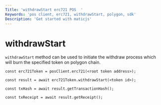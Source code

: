 ```yaml
---
Title: 'withdrawStart erc721 POS  '
Keywords: 'pos client, erc721, withdrawStart, polygon, sdk'
Description: 'Get started with maticjs'
---
```


# withdrawStart

`withdrawStart` method can be used to initiate the withdraw process which will burn the specified token on polygon chain.

```
const erc721Token = posClient.erc721(<root token address>);

const result = await erc721Token.withdrawStart(<token id>);

const txHash = await result.getTransactionHash();

const txReceipt = await result.getReceipt();

```
